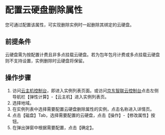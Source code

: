 # 配置云硬盘删除属性

您可通过配置该属性，可实现删除实例时一起删除其绑定的云硬盘。

## 前提条件

云硬盘需为按配置计费且非多点挂载云硬盘。若为包年包月计费或多点挂载云硬盘则不支持设置，实例删除时云硬盘将保留。

## 操作步骤

1. 访问[云主机控制台](https://cns-console.jdcloud.com/host/compute/list)，即进入实例列表页面。或访问[京东智联云控制台](https://console.jdcloud.com)点击左侧导航栏【弹性计算】-【云主机】进入实例列表页。
2. 选择地域。
3. 在实例列表中选择需要配置云硬盘删除属性的实例，点击名称进入详情页。
4. 点击【磁盘】Tab，选择需要配置的云硬盘，点击【操作】-【修改属性】按钮。
5. 在弹出弹窗中根据需要配置，点击【确定】。


